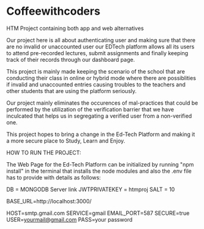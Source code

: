 # Coffeewithcoders
HTM Project containing both app and web alternatives

Our project here is all about authenticating user and making sure that there are no invalid or unaccounted user our EDTech platform allows all its users to attend pre-recorded lectures, submit assignments and finally keeping track of their records through our dashboard page.

This project is mainly made keeping the scenario of the school that are conducting their class in online or hybrid mode where there are possiblities if invalid and unaccounted entries causing troubles to the teachers and other students that are using the platform seriously.

Our project mainly eliminates the occurences of mal-practices that could be performed by the utilization of the verification barrier that we have inculcated that helps us in segregating a verified user from a non-verified one.

This project hopes to bring a change in the Ed-Tech Platform and making it a more secure place to Study, Learn and Enjoy.





HOW TO RUN THE PROJECT:


The Web Page for the Ed-Tech Platform can be initialized by running "npm install" in the terminal that installs the node modules and also the .env file has to provide with details as follows:

DB = MONGODB Server link
JWTPRIVATEKEY = htmproj
SALT = 10

BASE_URL=http://localhost:3000/

HOST=smtp.gmail.com
SERVICE=gmail
EMAIL_PORT=587
SECURE=true
USER=yourmail@gmail.com
PASS=your password
